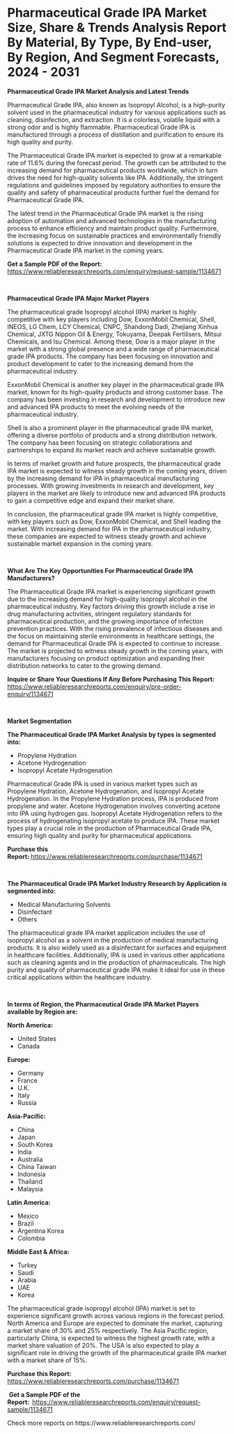 <p><h1>Pharmaceutical Grade IPA Market Size, Share & Trends Analysis Report By Material, By Type, By End-user, By Region, And Segment Forecasts, 2024 - 2031</h1></p><p><strong>Pharmaceutical Grade IPA Market Analysis and Latest Trends</strong></p>
<p><p>Pharmaceutical Grade IPA, also known as Isopropyl Alcohol, is a high-purity solvent used in the pharmaceutical industry for various applications such as cleaning, disinfection, and extraction. It is a colorless, volatile liquid with a strong odor and is highly flammable. Pharmaceutical Grade IPA is manufactured through a process of distillation and purification to ensure its high quality and purity.</p><p>The Pharmaceutical Grade IPA market is expected to grow at a remarkable rate of 11.6% during the forecast period. The growth can be attributed to the increasing demand for pharmaceutical products worldwide, which in turn drives the need for high-quality solvents like IPA. Additionally, the stringent regulations and guidelines imposed by regulatory authorities to ensure the quality and safety of pharmaceutical products further fuel the demand for Pharmaceutical Grade IPA.</p><p>The latest trend in the Pharmaceutical Grade IPA market is the rising adoption of automation and advanced technologies in the manufacturing process to enhance efficiency and maintain product quality. Furthermore, the increasing focus on sustainable practices and environmentally friendly solutions is expected to drive innovation and development in the Pharmaceutical Grade IPA market in the coming years.</p></p>
<p><strong>Get a Sample PDF of the Report:&nbsp;</strong> <a href="https://www.reliableresearchreports.com/enquiry/request-sample/1134671">https://www.reliableresearchreports.com/enquiry/request-sample/1134671</a></p>
<p>&nbsp;</p>
<p><strong>Pharmaceutical Grade IPA Major Market Players</strong></p>
<p><p>The pharmaceutical grade Isopropyl alcohol (IPA) market is highly competitive with key players including Dow, ExxonMobil Chemical, Shell, INEOS, LG Chem, LCY Chemical, CNPC, Shandong Dadi, Zhejiang Xinhua Chemical, JXTG Nippon Oil & Energy, Tokuyama, Deepak Fertilisers, Mitsui Chemicals, and Isu Chemical. Among these, Dow is a major player in the market with a strong global presence and a wide range of pharmaceutical grade IPA products. The company has been focusing on innovation and product development to cater to the increasing demand from the pharmaceutical industry.</p><p>ExxonMobil Chemical is another key player in the pharmaceutical grade IPA market, known for its high-quality products and strong customer base. The company has been investing in research and development to introduce new and advanced IPA products to meet the evolving needs of the pharmaceutical industry.</p><p>Shell is also a prominent player in the pharmaceutical grade IPA market, offering a diverse portfolio of products and a strong distribution network. The company has been focusing on strategic collaborations and partnerships to expand its market reach and achieve sustainable growth.</p><p>In terms of market growth and future prospects, the pharmaceutical grade IPA market is expected to witness steady growth in the coming years, driven by the increasing demand for IPA in pharmaceutical manufacturing processes. With growing investments in research and development, key players in the market are likely to introduce new and advanced IPA products to gain a competitive edge and expand their market share.</p><p>In conclusion, the pharmaceutical grade IPA market is highly competitive, with key players such as Dow, ExxonMobil Chemical, and Shell leading the market. With increasing demand for IPA in the pharmaceutical industry, these companies are expected to witness steady growth and achieve sustainable market expansion in the coming years.</p></p>
<p>&nbsp;</p>
<p><strong>What Are The Key Opportunities For Pharmaceutical Grade IPA Manufacturers?</strong></p>
<p><p>The Pharmaceutical Grade IPA market is experiencing significant growth due to the increasing demand for high-quality isopropyl alcohol in the pharmaceutical industry. Key factors driving this growth include a rise in drug manufacturing activities, stringent regulatory standards for pharmaceutical production, and the growing importance of infection prevention practices. With the rising prevalence of infectious diseases and the focus on maintaining sterile environments in healthcare settings, the demand for Pharmaceutical Grade IPA is expected to continue to increase. The market is projected to witness steady growth in the coming years, with manufacturers focusing on product optimization and expanding their distribution networks to cater to the growing demand.</p></p>
<p><strong>Inquire or Share Your Questions If Any Before Purchasing This Report:</strong> <a href="https://www.reliableresearchreports.com/enquiry/pre-order-enquiry/1134671">https://www.reliableresearchreports.com/enquiry/pre-order-enquiry/1134671</a></p>
<p>&nbsp;</p>
<p><strong>Market Segmentation</strong></p>
<p><strong>The Pharmaceutical Grade IPA Market Analysis by types is segmented into:</strong></p>
<p><ul><li>Propylene Hydration</li><li>Acetone Hydrogenation</li><li>Isopropyl Acetate Hydrogenation</li></ul></p>
<p><p>Pharmaceutical Grade IPA is used in various market types such as Propylene Hydration, Acetone Hydrogenation, and Isopropyl Acetate Hydrogenation. In the Propylene Hydration process, IPA is produced from propylene and water. Acetone Hydrogenation involves converting acetone into IPA using hydrogen gas. Isopropyl Acetate Hydrogenation refers to the process of hydrogenating isopropyl acetate to produce IPA. These market types play a crucial role in the production of Pharmaceutical Grade IPA, ensuring high quality and purity for pharmaceutical applications.</p></p>
<p><strong>Purchase this Report:&nbsp;</strong><a href="https://www.reliableresearchreports.com/purchase/1134671">https://www.reliableresearchreports.com/purchase/1134671</a></p>
<p>&nbsp;</p>
<p><strong>The Pharmaceutical Grade IPA Market Industry Research by Application is segmented into:</strong></p>
<p><ul><li>Medical Manufacturing Solvents</li><li>Disinfectant</li><li>Others</li></ul></p>
<p><p>The pharmaceutical grade IPA market application includes the use of isopropyl alcohol as a solvent in the production of medical manufacturing products. It is also widely used as a disinfectant for surfaces and equipment in healthcare facilities. Additionally, IPA is used in various other applications such as cleaning agents and in the production of pharmaceuticals. The high purity and quality of pharmaceutical grade IPA make it ideal for use in these critical applications within the healthcare industry.</p></p>
<p>&nbsp;</p>
<p><strong>In terms of Region, the Pharmaceutical Grade IPA Market Players available by Region are:</strong></p>
<p>
    <p> <strong> North America: </strong>
        <ul>
            <li>United States</li>
            <li>Canada</li>
        </ul>
        </p> 
    <p> <strong> Europe: </strong>
        <ul>
            <li>Germany</li>
            <li>France</li>
            <li>U.K.</li>
            <li>Italy</li>
            <li>Russia</li>
        </ul>
        </p> 
    <p> <strong> Asia-Pacific: </strong>
        <ul>
            <li>China</li>
            <li>Japan</li>
            <li>South Korea</li>
            <li>India</li>
            <li>Australia</li>
            <li>China Taiwan</li>
            <li>Indonesia</li>
            <li>Thailand</li>
            <li>Malaysia</li>
        </ul>
        </p> 
    <p> <strong> Latin America: </strong>
        <ul>
            <li>Mexico</li>
            <li>Brazil</li>
            <li>Argentina Korea</li>
            <li>Colombia</li>
        </ul>
        </p> 
    <p> <strong> Middle East & Africa: </strong>
        <ul>
            <li>Turkey</li>
            <li>Saudi</li>
            <li>Arabia</li>
            <li>UAE</li>
            <li>Korea</li>
        </ul>
    </p>
    </p>
<p><p>The pharmaceutical grade isopropyl alcohol (IPA) market is set to experience significant growth across various regions in the forecast period. North America and Europe are expected to dominate the market, capturing a market share of 30% and 25% respectively. The Asia Pacific region, particularly China, is expected to witness the highest growth rate, with a market share valuation of 20%. The USA is also expected to play a significant role in driving the growth of the pharmaceutical grade IPA market with a market share of 15%.</p></p>
<p><strong>Purchase this Report: </strong><a href="https://www.reliableresearchreports.com/purchase/1134671">https://www.reliableresearchreports.com/purchase/1134671</a></p>
<p>&nbsp;<strong>Get a Sample PDF of the Report:&nbsp;&nbsp;</strong><a href="https://www.reliableresearchreports.com/enquiry/request-sample/1134671">https://www.reliableresearchreports.com/enquiry/request-sample/1134671</a></p>
<p><strong></strong></p>
<p>Check more reports on https://www.reliableresearchreports.com/</p>